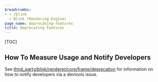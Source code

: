 ```yaml
---
breadcrumbs:
- - /blink
  - Blink (Rendering Engine)
page_name: deprecating-features
title: Deprecating Features
---
```


[TOC]

## How To Measure Usage and Notify Developers

See [third_party/blink/renderer/core/frame/deprecation](https://cs.chromium.org/chromium/src/third_party/blink/renderer/core/frame/deprecation/README.md)
for information on how to notify developers via a devtools issue.
